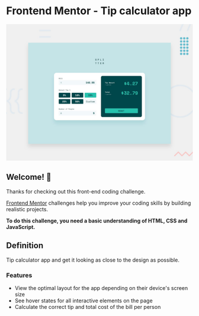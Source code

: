 # Frontend Mentor - Tip calculator app

![Design preview for the Tip calculator app coding challenge](./design/desktop-preview.jpg)

## Welcome! 👋

Thanks for checking out this front-end coding challenge.

[Frontend Mentor](https://www.frontendmentor.io) challenges help you improve your coding skills by building realistic projects.

**To do this challenge, you need a basic understanding of HTML, CSS and JavaScript.**

## Definition

Tip calculator app and get it looking as close to the design as possible.

### Features

- View the optimal layout for the app depending on their device's screen size
- See hover states for all interactive elements on the page
- Calculate the correct tip and total cost of the bill per person
